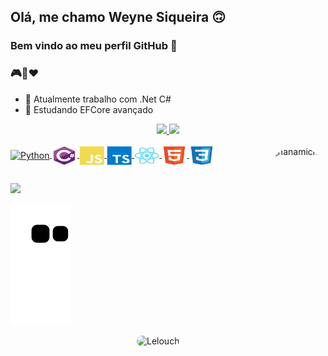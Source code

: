 ## Olá, me chamo Weyne Siqueira 🙃
### Bem vindo ao meu perfil GitHub 👋
### 🎮🏀❤

- 🔭 Atualmente trabalho com .Net C#
- 🌱 Estudando EFCore avançado
<div align="center">
  <a href="https://github.com/weyne23">
  <img height="180em" src="https://github-readme-stats.vercel.app/api?username=weyne23&show_icons=true&theme=dark&include_all_commits=true&count_private=true"/>
  <img height="180em" src="https://github-readme-stats.vercel.app/api/top-langs/?username=weyne23&layout=compact&langs_count=7&theme=dark"/>
</div>
  
<div style="display: inline_block"><br>
  <img align="center" alt="Python" height="30" width="40" src="https://cdn.jsdelivr.net/gh/devicons/devicon/icons/dotnetcore/dotnetcore-original.svg">
  <img align="center" alt="Csharp" height="30" width="40" src="https://raw.githubusercontent.com/devicons/devicon/master/icons/csharp/csharp-original.svg">
  <img align="center" alt="Js" height="30" width="40" src="https://raw.githubusercontent.com/devicons/devicon/master/icons/javascript/javascript-plain.svg">
  <img align="center" alt="Ts" height="30" width="40" src="https://raw.githubusercontent.com/devicons/devicon/master/icons/typescript/typescript-plain.svg">
  <img align="center" alt="React" height="30" width="40" src="https://raw.githubusercontent.com/devicons/devicon/master/icons/react/react-original.svg">
  <img align="center" alt="HTML" height="30" width="40" src="https://raw.githubusercontent.com/devicons/devicon/master/icons/html5/html5-original.svg">
  <img align="center" alt="CSS" height="30" width="40" src="https://raw.githubusercontent.com/devicons/devicon/master/icons/css3/css3-original.svg">
  <img align="right" alt="hanamichi2" height="150" style="border-radius:50px;" src="https://cdn.discordapp.com/attachments/975031671567036440/1343731709740453898/hanamichi2.gif?ex=67be572c&is=67bd05ac&hm=4a7ac50266f65935a60a5a97035dc7530bdbec642def745c22a0883c3d6bb117&">
</div>
  
  ##
 <div> 
  <a href="https://www.linkedin.com/in/weyne-siqueira-620b56161/" target="_blank"><img src="https://img.shields.io/badge/-LinkedIn-%230077B5?style=for-the-badge&logo=linkedin&logoColor=white" target="_blank"></a> 
   
   ![Snake animation](https://github.com/Weyne23/Weyne23/blob/output/github-contribution-grid-snake.svg)
 </div>
 
</div>

<div style="margin: 0 auto; width: 100px;">
    <img align="center" alt="Lelouch" height="800" padding="4px" style="border-radius:80px;" src="https://cdn.discordapp.com/attachments/975031671567036440/1343731255065444514/Lelouch.gif?ex=67be56c0&is=67bd0540&hm=890411d74ddcb4dd6cc79041d5adc0f0d55b632088fb81721aa8c837662ff1fd&">
</div>
